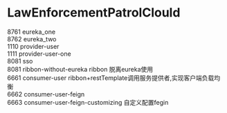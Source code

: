 # LawEnforcementPatrolClould
8761 eureka_one  
8762 eureka_two  
1110 provider-user  
1111 provider-user-one  
8081 sso  
8081 ribbon-without-eureka ribbon 脱离eureka使用  
6661 consumer-user  ribbon+restTemplate调用服务提供者,实现客户端负载均衡  
6662 consumer-user-feign  
6663 consumer-user-feign-customizing  自定义配置fegin  